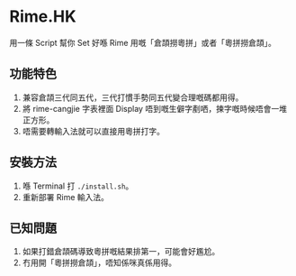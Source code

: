 # Rime.HK

用一條 Script 幫你 Set 好喺 Rime 用嘅「倉頡撈粵拼」或者「粵拼撈倉頡」。

## 功能特色

1. 兼容倉頡三代同五代，三代打慣手勢同五代變合理嘅碼都用得。
2. 將 rime-cangjie 字表裡面 Display 唔到嘅生僻字剷哂，揀字嘅時候唔會一堆正方形。
3. 唔需要轉輸入法就可以直接用粵拼打字。

## 安裝方法

1. 喺 Terminal 打 `./install.sh`。
2. 重新部署 Rime 輸入法。

## 已知問題

1. 如果打錯倉頡碼導致粵拼嘅結果排第一，可能會好尷尬。
2. 冇用開「粵拼撈倉頡」，唔知係咪真係用得。
